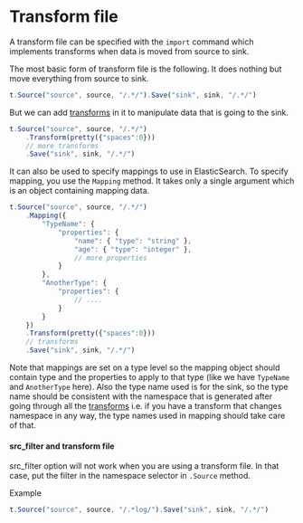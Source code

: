 # Transform file

A transform file can be specified with the `import` command which implements transforms when data is moved from source to sink.

The most basic form of transform file is the following. It does nothing but move everything from source to sink.

```js
t.Source("source", source, "/.*/").Save("sink", sink, "/.*/")
```

But we can add [transforms](transforms/) in it to manipulate data that is going to the sink.

```js
t.Source("source", source, "/.*/")
	.Transform(pretty({"spaces":0}))
	// more transforms
	.Save("sink", sink, "/.*/")
```

It can also be used to specify mappings to use in ElasticSearch.
To specify mapping, you use the `Mapping` method. It takes only a single argument which is an object containing mapping data.

```js
t.Source("source", source, "/.*/")
	.Mapping({
		"TypeName": {
			"properties": {
				"name": { "type": "string" },
				"age": { "type": "integer" },
				// more properties
			}
		},
		"AnotherType": {
			"properties": {
				// ....
			}
		}
	})
	.Transform(pretty({"spaces":0}))
	// transforms
	.Save("sink", sink, "/.*/")
```

Note that mappings are set on a type level so the mapping object should contain type and the properties to apply to that type (like we have `TypeName` and `AnotherType` here).
Also the type name used is for the sink, so the type name should be consistent with the namespace that is generated after going through 
all the [transforms](transforms/) i.e. if you have a transform that 
changes namespace in any way, the type names used in mapping should take care of that.


#### src_filter and transform file

src_filter option will not work when you are using a transform file. 
In that case, put the filter in the namespace selector in `.Source` method.

Example

```js
t.Source("source", source, "/.*log/").Save("sink", sink, "/.*/")
```
